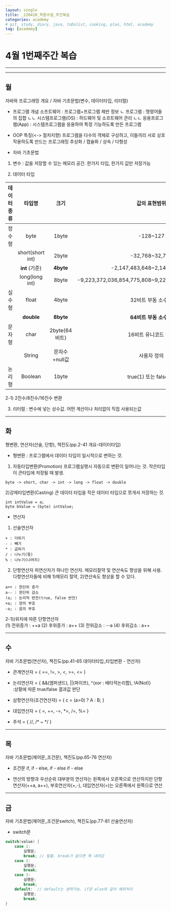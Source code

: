 ```yaml
---
layout: single
title: _220410_학원수업_주간복습
categories: academy
# git, study, diary, java, toDolist, cooking, plan, html, academy
tag: [academy] 
---
```


# 4월 1번째주간 복습

-----
-----
## 월 
자바와 프로그래밍 개요 / 자바 기초문법(변수, 데이터타입, 리터럴)

- 프로그램 개념
소프트웨어 : 프로그램+프로그램 제반 정보
ㄴ 프로그램 : 명령어들의 집합
ㄴㄴ 시스템프로그램(OS) : 하드웨어 및 소프트웨어 관리
ㄴㄴ 응용프로그램(App) : 시스템프로그램을 응용하여 특정 기능하도록 만든 프로그램

- OOP 특징(<-> 절차지향)
프로그램을 다수의 객체로 구성하고, 이들끼리 서로 상호작용하도록 만드는 프로그래밍
추상화 / 캡슐화 / 상속 / 다형성

- 자바 기초문법
1. 변수 : 값을 저장할 수 있는 메모리 공간. 한가지 타입, 한가지 값만 저장가능

2. 데이터 타입 

|데이터 종류|타입명|크기|값의 표현범위|
|:--:|:--:|:--:|:--:|
|정수형|byte|1byte|-128~127|
||short(short int)|2byte|-32,768~32,767|
|| **int** (기준)| **4byte** |-2,147,483,648~2,147,483,647|
||long(long int)|8byte|-9,223,372,036,854,775,808~9,223,372,036,854,775,807|
|실수형|float|4byte|32비트 부동 소수점|
|| **double** | **8byte** | **64비트 부동 소수점** |
|문자형|char|2byte(64비트)|16비트 유니코드 문자|
||String|문자수+null값|사용자 정의|
|논리형|Boolean|1byte|true(1) 또는 false(0)|

2-1) 2진수/8진수/16진수 변환

3. 리터럴 : 변수에 넣는 상수값. 어떤 계산이나 처리없이 직접 사용되는값
-----
## 화 
형변환, 연산자(산술, 단항), 책진도(pp.2-41 개요-데이터타입)  

- 형변환 : 프로그램에서 데이터 타입이 일시적으로 변하는 것.

1) 자동타입변환(Promotion) 
프로그램실행시 자동으로 변환이 일어나는 것. 작은타입이 큰타입에 저장될 때 발생.
~~~
byte -> short, char -> int -> long -> float -> double
~~~

2)강제타입변환(Casting)
큰 데이터 타입을 작은 데이터 타입으로 쪼개서 저장하는 것.
~~~
int intValue = a;
byte bValue = (byte) intValue;
~~~

- 연산자 
1) 산술연산자
~~~
+ : 더하기
- : 빼기
* : 곱하기
/ : 나누기(몫)
% : 나누기(나머지)
~~~

2) 단항연산자
피연산자가 하나인 연산자. 
메모리절약 및 연산속도 향상을 위해 사용.
다항연산자들에 비해 1)메모리 절약, 2)연산속도 향상을 할 수 있다.
~~~
a++ : 한단위 증가
a-- : 한단위 감소
!a; : 논리적 반전(true, false 반전)
+a; : 양의 부호
-a; : 음의 부호
~~~

2-1))위치에 따른 단항연산자  
(1) 전위증가 : ++a
(2) 후위증가 : a++
(3) 전위감소 : --a
(4) 후위감소 : a++


-----
## 수
자바 기초문법(연산자), 책진도(pp.41-65 데이터타입_타입변환 - 연산자)

- 관계연산자 = { ==, !=, >, <, >=, <= }  

- 논리연산자 = { &&(앰퍼샌드), ||(파이프), ^(xor : 배타적논리합), !A(Not)}  
    :상황에 따른 true/false 결과값 판단  

- 삼항연산자(조건연산자) = {  c = (a>0) ? A : B; }  

- 대입연산자 = { =, +=, -=, *=, /=, %= }  

- 주석 = { //, /* ~ */ }  


-----
## 목
자바 기초문법(제어문_조건문), 책진도(pp.65-76 연산자)

- 조건문
if, if - else, if - else if - else

- 연산의 방향과 우선순위
대부분의 연산자는 왼쪽에서 오른쪽으로 연산하지만
단항연산자(++a, a++), 부호연산자(+,-), 대입연산자(=)는 오른쪽에서 왼쪽으로 연산
-----
## 금
자바 기초문법(제어문_조건문switch), 책진도(pp.77-81 산술연산자)

- switch문
~~~java
switch(value) {
    case 1:
        실행문;
        break; // 탈출. break가 없으면 쭉 내려감
    case 2:
        실행문;
        break;
    case 3:
        실행문;
        break;
    default:  // default는 생략가능. if문 else와 같이 예외처리
        실행문;
        break;
}
~~~

